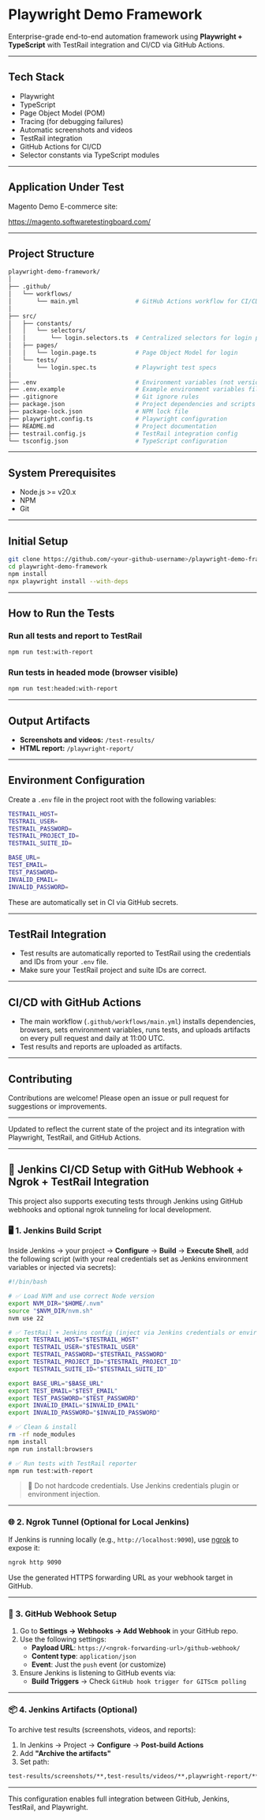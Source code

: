 # Playwright Demo Framework

Enterprise-grade end-to-end automation framework using **Playwright + TypeScript** with TestRail integration and CI/CD via GitHub Actions.

---

## Tech Stack

- Playwright
- TypeScript
- Page Object Model (POM)
- Tracing (for debugging failures)
- Automatic screenshots and videos
- TestRail integration
- GitHub Actions for CI/CD
- Selector constants via TypeScript modules

---

## Application Under Test

Magento Demo E-commerce site:

<https://magento.softwaretestingboard.com/>

---

## Project Structure

```bash
playwright-demo-framework/
│
├── .github/
│   └── workflows/
│       └── main.yml                # GitHub Actions workflow for CI/CD
│
├── src/
│   ├── constants/
│   │   └── selectors/
│   │       └── login.selectors.ts  # Centralized selectors for login page
│   ├── pages/
│   │   └── login.page.ts           # Page Object Model for login
│   └── tests/
│       └── login.spec.ts           # Playwright test specs
│
├── .env                            # Environment variables (not versioned)
├── .env.example                    # Example environment variables file
├── .gitignore                      # Git ignore rules
├── package.json                    # Project dependencies and scripts
├── package-lock.json               # NPM lock file
├── playwright.config.ts            # Playwright configuration
├── README.md                       # Project documentation
├── testrail.config.js              # TestRail integration config
└── tsconfig.json                   # TypeScript configuration
```

---

## System Prerequisites

- Node.js >= v20.x
- NPM
- Git

---

## Initial Setup

```bash
git clone https://github.com/<your-github-username>/playwright-demo-framework.git
cd playwright-demo-framework
npm install
npx playwright install --with-deps
```

---

## How to Run the Tests

### Run all tests and report to TestRail

```bash
npm run test:with-report
```

### Run tests in headed mode (browser visible)

```bash
npm run test:headed:with-report
```

---

## Output Artifacts

- **Screenshots and videos:** `/test-results/`
- **HTML report:** `/playwright-report/`

---

## Environment Configuration

Create a `.env` file in the project root with the following variables:

```bash
TESTRAIL_HOST=
TESTRAIL_USER=
TESTRAIL_PASSWORD=
TESTRAIL_PROJECT_ID=
TESTRAIL_SUITE_ID=

BASE_URL=
TEST_EMAIL=
TEST_PASSWORD=
INVALID_EMAIL=
INVALID_PASSWORD=
```

These are automatically set in CI via GitHub secrets.

---

## TestRail Integration

- Test results are automatically reported to TestRail using the credentials and IDs from your `.env` file.
- Make sure your TestRail project and suite IDs are correct.

---

## CI/CD with GitHub Actions

- The main workflow (`.github/workflows/main.yml`) installs dependencies, browsers, sets environment variables, runs tests, and uploads artifacts on every pull request and daily at 11:00 UTC.
- Test results and reports are uploaded as artifacts.

---

## Contributing

Contributions are welcome! Please open an issue or pull request for suggestions or improvements.

---

Updated to reflect the current state of the project and its integration with Playwright, TestRail, and GitHub Actions.

---

## 🔧 Jenkins CI/CD Setup with GitHub Webhook + Ngrok + TestRail Integration

This project also supports executing tests through Jenkins using GitHub webhooks and optional ngrok tunneling for local development.

### 🖥️ 1. Jenkins Build Script

Inside Jenkins → your project → **Configure** → **Build** → **Execute Shell**, add the following script (with your real credentials set as Jenkins environment variables or injected via secrets):

```bash
#!/bin/bash

# ✅ Load NVM and use correct Node version
export NVM_DIR="$HOME/.nvm"
source "$NVM_DIR/nvm.sh"
nvm use 22

# ✅ TestRail + Jenkins config (inject via Jenkins credentials or environment)
export TESTRAIL_HOST="$TESTRAIL_HOST"
export TESTRAIL_USER="$TESTRAIL_USER"
export TESTRAIL_PASSWORD="$TESTRAIL_PASSWORD"
export TESTRAIL_PROJECT_ID="$TESTRAIL_PROJECT_ID"
export TESTRAIL_SUITE_ID="$TESTRAIL_SUITE_ID"

export BASE_URL="$BASE_URL"
export TEST_EMAIL="$TEST_EMAIL"
export TEST_PASSWORD="$TEST_PASSWORD"
export INVALID_EMAIL="$INVALID_EMAIL"
export INVALID_PASSWORD="$INVALID_PASSWORD"

# ✅ Clean & install
rm -rf node_modules
npm install
npm run install:browsers

# ✅ Run tests with TestRail reporter
npm run test:with-report
```

> 🔐 Do not hardcode credentials. Use Jenkins credentials plugin or environment injection.

---

### 🌐 2. Ngrok Tunnel (Optional for Local Jenkins)

If Jenkins is running locally (e.g., `http://localhost:9090`), use [ngrok](https://ngrok.com/) to expose it:

```bash
ngrok http 9090
```

Use the generated HTTPS forwarding URL as your webhook target in GitHub.

---

### 🔔 3. GitHub Webhook Setup

1. Go to **Settings → Webhooks → Add Webhook** in your GitHub repo.
2. Use the following settings:
   - **Payload URL**: `https://<ngrok-forwarding-url>/github-webhook/`
   - **Content type**: `application/json`
   - **Event**: Just the `push` event (or customize)
3. Ensure Jenkins is listening to GitHub events via:
   - **Build Triggers** → Check `GitHub hook trigger for GITScm polling`

---

### 📦 4. Jenkins Artifacts (Optional)

To archive test results (screenshots, videos, and reports):

1. In Jenkins → Project → **Configure** → **Post-build Actions**
2. Add **"Archive the artifacts"**
3. Set path:

```bash
test-results/screenshots/**,test-results/videos/**,playwright-report/**
```

---

This configuration enables full integration between GitHub, Jenkins, TestRail, and Playwright.
